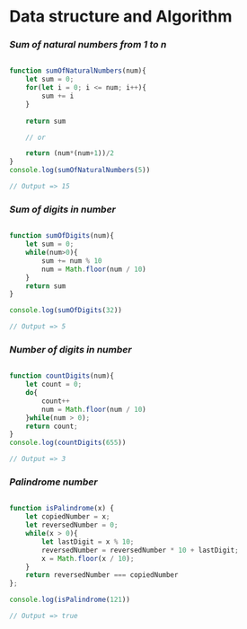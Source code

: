 # Data structure and Algorithm

### ___Sum of natural numbers from 1 to n___
```javascript

function sumOfNaturalNumbers(num){
    let sum = 0;
    for(let i = 0; i <= num; i++){
        sum += i
    }
    
    return sum

    // or

    return (num*(num+1))/2
}
console.log(sumOfNaturalNumbers(5))

// Output => 15
```

### ___Sum of digits in number___
```javascript

function sumOfDigits(num){
    let sum = 0;
    while(num>0){
        sum += num % 10
        num = Math.floor(num / 10)
    }
    return sum
}

console.log(sumOfDigits(32))

// Output => 5
```

### ___Number of digits in number___

```javascript

function countDigits(num){
    let count = 0;
    do{
        count++
        num = Math.floor(num / 10)
    }while(num > 0);
    return count;
}
console.log(countDigits(655))

// Output => 3
```

### ___Palindrome number___
```javascript

function isPalindrome(x) {
    let copiedNumber = x;
    let reversedNumber = 0;
    while(x > 0){
        let lastDigit = x % 10;
        reversedNumber = reversedNumber * 10 + lastDigit;
        x = Math.floor(x / 10);
    }
    return reversedNumber === copiedNumber
};

console.log(isPalindrome(121))

// Output => true
```
